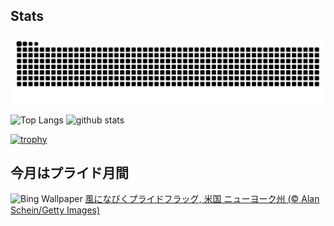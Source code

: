 ## Stats
<picture>
  <source media="(prefers-color-scheme: dark)" srcset="https://raw.githubusercontent.com/ba230t/ba230t/output/github-contribution-grid-snake-dark.svg">
  <source media="(prefers-color-scheme: light)" srcset="https://raw.githubusercontent.com/ba230t/ba230t/output/github-contribution-grid-snake.svg">
  <img alt="github contribution grid snake animation" src="https://raw.githubusercontent.com/ba230t/ba230t/output/github-contribution-grid-snake.svg">
</picture>

<p align="left">
  <img alt="Top Langs" height="150px" src="https://github-readme-stats.vercel.app/api/top-langs/?username=ba230t&layout=compact&theme=transparent" />
  <img alt="github stats" height="150px" src="https://github-readme-stats.vercel.app/api?username=ba230t&theme=transparent" />
</p>

[![trophy](https://github-profile-trophy.vercel.app/?username=ba230t&theme=transparent&column=7)](https://github.com/ryo-ma/github-profile-trophy)


<!-- Bing Wallpaper Start -->
## 今月はプライド月間
![Bing Wallpaper](https://www.bing.com/th?id=OHR.PrideParade_JA-JP3577767759_1920x1080.jpg&rf=LaDigue_1920x1080.jpg&pid=hp)
[風になびくプライドフラッグ, 米国 ニューヨーク州 (© Alan Schein/Getty Images)](https://www.bing.com/search?q=%E3%83%97%E3%83%A9%E3%82%A4%E3%83%89%E6%9C%88%E9%96%93&form=hpcapt&filters=HpDate%3a%2220250627_1500%22)
<!-- Bing Wallpaper End -->
